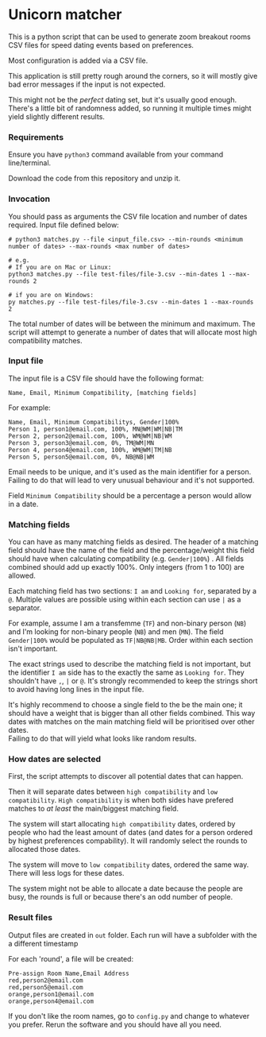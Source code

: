 # Unicorn matcher


This is a python script that can be used to generate zoom breakout rooms CSV files 
for speed dating events based on preferences. 

Most configuration is added via a CSV file.

This application is still pretty rough around the corners, so it will mostly give bad error messages 
if the input is not expected. 

This might not be the _perfect_ dating set, but it's usually good enough. 
There's a little bit of randomness added, so running it multiple times might yield 
slightly different results.  


### Requirements


Ensure you have `python3` command available from your command line/terminal. 

Download the code from this repository and unzip it.  


### Invocation

You should pass as arguments the CSV file location and number of dates required. Input file defined below:



```
# python3 matches.py --file <input_file.csv> --min-rounds <minimum number of dates> --max-rounds <max number of dates>

# e.g.
# If you are on Mac or Linux:
python3 matches.py --file test-files/file-3.csv --min-dates 1 --max-rounds 2

# if you are on Windows:
py matches.py --file test-files/file-3.csv --min-dates 1 --max-rounds 2
```

The total number of dates will be between the minimum and maximum. 
The script will attempt to generate a number of dates that will allocate most high compatibility matches. 


### Input file


The input file is a CSV file should have the following format:

```
Name, Email, Minimum Compatibility, [matching fields]
```

For example:

```
Name, Email, Minimum Compatibilitys, Gender|100%
Person 1, person1@email.com, 100%, MN@WM|WM|NB|TM
Person 2, person2@email.com, 100%, WM@WM|NB|WM
Person 3, person3@email.com, 0%, TM@WM|MN
Person 4, person4@email.com, 100%, WM@WM|TM|NB
Person 5, person5@email.com, 0%, NB@NB|WM
```


Email needs to be unique, and it's used as the main identifier for a person. 
Failing to do that will lead to very unusual behaviour and it's not supported. 

Field `Minimum Compatibility` should be a percentage a person would allow in a date.  



### Matching fields

You can have as many matching fields as desired. 
The header of a matching field should have the name of the field and the percentage/weight this field
should have when calculating compatibility (e.g. `Gender|100%`) .
All fields combined should add up exactly 100%.  Only integers (from 1 to 100) are allowed. 

Each matching field has two sections: `I am` and `Looking for`, separated by a `@`. 
Multiple values are possible using within each section can use `|` as a separator. 

For example, assume I am a transfemme (`TF`) and non-binary person (`NB`) and I'm looking for non-binary people (`NB`) and men (`MN`). The field `Gender|100%` would be populated as `TF|NB@NB|MB`. 
Order within each section isn't important. 

The exact strings used to describe the matching field is not important, but the identifier `I am` side has to the exactly the same as `Looking for`. They shouldn't have `,`, `|` or `@`. 
It's strongly recommended to keep the strings short to avoid having long lines in the input file. 

It's highly recommend to choose a single field to the be the main one;
it should have a weight that is bigger than all other fields combined. 
This way dates with matches on the main matching field will be prioritised over other dates.   
Failing to do that will yield what looks like random results. 


### How dates are selected

First, the script attempts to discover all potential dates that can happen. 

Then it will separate dates between `high compatibility` and `low compatibility`. 
`High compatibility` is when both sides have prefered matches to _at least_ the main/biggest matching field. 

The system will start allocating `high compatibility` dates, 
ordered by people who had the least amount of dates (and dates for a person ordered by highest preferences compability). 
It will randomly select the rounds to allocated those dates. 

The system will move to `low compatibility` dates, ordered the same way. There will less logs for these dates. 

The system might not be able to allocate a date because the people are busy, 
the rounds is full or because there's an odd number of people. 


### Result files


Output files are created in `out` folder. 
Each run will have a subfolder with the a different timestamp

For each 'round', a file will be created:

```
Pre-assign Room Name,Email Address
red,person2@email.com
red,person5@email.com
orange,person1@email.com
orange,person4@email.com
```

If you don't like the room names, go to `config.py` and change to whatever you prefer. 
Rerun the software and you should have all you need. 